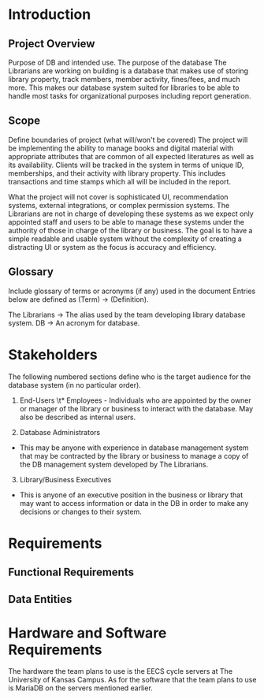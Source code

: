 # Introduction

## Project Overview
Purpose of DB and intended use. 
The purpose of the database The Librarians are working on building is a database that makes use of storing library property, track members, member activity, fines/fees, and much more. This makes our database system suited for libraries to be able to handle most tasks for organizational purposes including report generation. 


## Scope
Define boundaries of project (what will/won't be covered)
The project will be implementing the ability to manage books and digital material with appropriate attributes that are common of all expected literatures as well as its availability. Clients will be tracked in the system in terms of unique ID, memberships, and their activity with library property. This includes transactions and time stamps which all will be included in the report. 

What the project will not cover is sophisticated UI, recommendation systems, external integrations, or complex permission systems. The Librarians are not in charge of developing these systems as we expect only appointed staff and users to be able to manage these systems under the authority of those in charge of the library or business. The goal is to have a simple readable and usable system without the complexity of creating a distracting UI or system as the focus is accuracy and efficiency.

## Glossary
Include glossary of terms or acronyms (if any) used in the document
Entries below are defined as (Term) -> (Definition).

The Librarians  ->  The alias used by the team developing library database system.
DB              ->  An acronym for database. 

# Stakeholders
The following numbered sections define who is the target audience for the database system (in no particular order).

1. End-Users
  \t* Employees - Individuals who are appointed by the owner or manager of the library or business to interact with the database. May also be described as internal users. 

2. Database Administrators
  * This may be anyone with experience in database management system that may be contracted by the library or business to manage a copy of the DB management system developed by The Librarians.

3. Library/Business Executives 
  * This is anyone of an executive position in the business or library that may want to access information or data in the DB in order to make any decisions or changes to their system.

# Requirements

## Functional Requirements 



## Data Entities



# Hardware and Software Requirements 
The hardware the team plans to use is the EECS cycle servers at The University of Kansas Campus. As for the software that the team plans to use is MariaDB on the servers mentioned earlier. 




